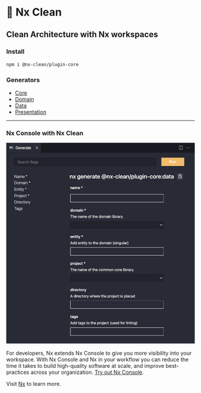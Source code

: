 # 🧅 Nx Clean

## Clean Architecture with Nx workspaces

### Install

```sh
npm i @nx-clean/plugin-core
```

### Generators

- [Core](./libs/plugin/core#core---generate)
- [Domain](./libs/plugin/core#domain---generate)
- [Data](./libs/plugin/core#data---generate)
- [Presentation](./libs/plugin/core#presentation---generate)

---

### Nx Console with Nx Clean

![Nx Console with Nx Clean](./assets/nx-clean-console.png)

For developers, Nx extends Nx Console to give you more visibility into your workspace. With Nx Console and Nx in your workflow you can reduce the time it takes to build high-quality software at scale, and improve best-practices across your organization. [Try out Nx Console](https://nx.dev/getting-started/console#nx-console-for-vscode).

Visit [Nx](https://nx.dev/) to learn more.

